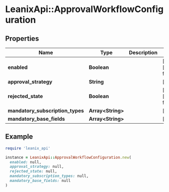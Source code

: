 # LeanixApi::ApprovalWorkflowConfiguration

## Properties

| Name | Type | Description | Notes |
| ---- | ---- | ----------- | ----- |
| **enabled** | **Boolean** |  | [readonly][default to false] |
| **approval_strategy** | **String** |  | [readonly] |
| **rejected_state** | **Boolean** |  | [readonly][default to false] |
| **mandatory_subscription_types** | **Array&lt;String&gt;** |  | [readonly] |
| **mandatory_base_fields** | **Array&lt;String&gt;** |  | [readonly] |

## Example

```ruby
require 'leanix_api'

instance = LeanixApi::ApprovalWorkflowConfiguration.new(
  enabled: null,
  approval_strategy: null,
  rejected_state: null,
  mandatory_subscription_types: null,
  mandatory_base_fields: null
)
```

